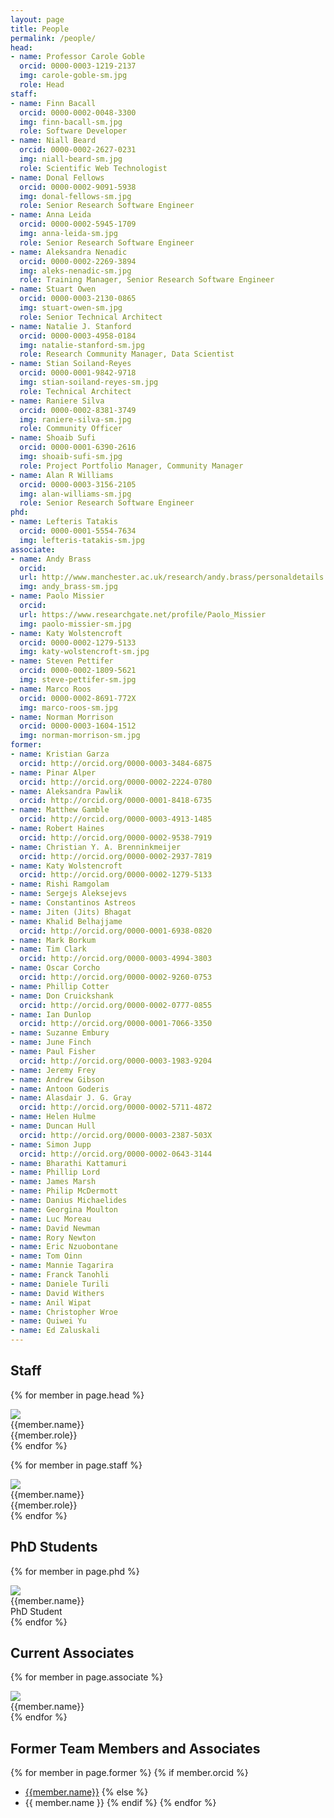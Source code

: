 ```yaml
---
layout: page
title: People
permalink: /people/
head:
- name: Professor Carole Goble
  orcid: 0000-0003-1219-2137
  img: carole-goble-sm.jpg
  role: Head
staff:
- name: Finn Bacall
  orcid: 0000-0002-0048-3300
  img: finn-bacall-sm.jpg
  role: Software Developer
- name: Niall Beard
  orcid: 0000-0002-2627-0231
  img: niall-beard-sm.jpg
  role: Scientific Web Technologist
- name: Donal Fellows
  orcid: 0000-0002-9091-5938
  img: donal-fellows-sm.jpg
  role: Senior Research Software Engineer
- name: Anna Leida
  orcid: 0000-0002-5945-1709
  img: anna-leida-sm.jpg
  role: Senior Research Software Engineer
- name: Aleksandra Nenadic
  orcid: 0000-0002-2269-3894
  img: aleks-nenadic-sm.jpg
  role: Training Manager, Senior Research Software Engineer
- name: Stuart Owen
  orcid: 0000-0003-2130-0865
  img: stuart-owen-sm.jpg
  role: Senior Technical Architect
- name: Natalie J. Stanford
  orcid: 0000-0003-4958-0184
  img: natalie-stanford-sm.jpg
  role: Research Community Manager, Data Scientist
- name: Stian Soiland-Reyes
  orcid: 0000-0001-9842-9718
  img: stian-soiland-reyes-sm.jpg
  role: Technical Architect
- name: Raniere Silva
  orcid: 0000-0002-8381-3749
  img: raniere-silva-sm.jpg
  role: Community Officer
- name: Shoaib Sufi
  orcid: 0000-0001-6390-2616
  img: shoaib-sufi-sm.jpg
  role: Project Portfolio Manager, Community Manager
- name: Alan R Williams
  orcid: 0000-0003-3156-2105
  img: alan-williams-sm.jpg
  role: Senior Research Software Engineer
phd:
- name: Lefteris Tatakis
  orcid: 0000-0001-5554-7634
  img: lefteris-tatakis-sm.jpg
associate:
- name: Andy Brass
  orcid:
  url: http://www.manchester.ac.uk/research/andy.brass/personaldetails
  img: andy_brass-sm.jpg
- name: Paolo Missier
  orcid:
  url: https://www.researchgate.net/profile/Paolo_Missier
  img: paolo-missier-sm.jpg
- name: Katy Wolstencroft
  orcid: 0000-0002-1279-5133
  img: katy-wolstencroft-sm.jpg
- name: Steven Pettifer
  orcid: 0000-0002-1809-5621
  img: steve-pettifer-sm.jpg
- name: Marco Roos
  orcid: 0000-0002-8691-772X
  img: marco-roos-sm.jpg
- name: Norman Morrison
  orcid: 0000-0003-1604-1512
  img: norman-morrison-sm.jpg
former:
- name: Kristian Garza
  orcid: http://orcid.org/0000-0003-3484-6875
- name: Pinar Alper
  orcid: http://orcid.org/0000-0002-2224-0780
- name: Aleksandra Pawlik
  orcid: http://orcid.org/0000-0001-8418-6735
- name: Matthew Gamble
  orcid: http://orcid.org/0000-0003-4913-1485
- name: Robert Haines
  orcid: http://orcid.org/0000-0002-9538-7919
- name: Christian Y. A. Brenninkmeijer
  orcid: http://orcid.org/0000-0002-2937-7819
- name: Katy Wolstencroft
  orcid: http://orcid.org/0000-0002-1279-5133
- name: Rishi Ramgolam
- name: Sergejs Aleksejevs
- name: Constantinos Astreos
- name: Jiten (Jits) Bhagat
- name: Khalid Belhajjame
  orcid: http://orcid.org/0000-0001-6938-0820
- name: Mark Borkum
- name: Tim Clark
  orcid: http://orcid.org/0000-0003-4994-3803
- name: Oscar Corcho
  orcid: http://orcid.org/0000-0002-9260-0753
- name: Phillip Cotter
- name: Don Cruickshank
  orcid: http://orcid.org/0000-0002-0777-0855
- name: Ian Dunlop
  orcid: http://orcid.org/0000-0001-7066-3350
- name: Suzanne Embury
- name: June Finch
- name: Paul Fisher
  orcid: http://orcid.org/0000-0003-1983-9204
- name: Jeremy Frey
- name: Andrew Gibson
- name: Antoon Goderis
- name: Alasdair J. G. Gray
  orcid: http://orcid.org/0000-0002-5711-4872
- name: Helen Hulme
- name: Duncan Hull
  orcid: http://orcid.org/0000-0003-2387-503X
- name: Simon Jupp
  orcid: http://orcid.org/0000-0002-0643-3144
- name: Bharathi Kattamuri
- name: Phillip Lord
- name: James Marsh
- name: Philip McDermott
- name: Danius Michaelides
- name: Georgina Moulton
- name: Luc Moreau
- name: David Newman
- name: Rory Newton
- name: Eric Nzuobontane
- name: Tom Oinn
- name: Mannie Tagarira
- name: Franck Tanohli
- name: Daniele Turili
- name: David Withers
- name: Anil Wipat
- name: Christopher Wroe
- name: Quiwei Yu
- name: Ed Zaluskali
---
```


## Staff

  {% for member in page.head %}
  <div class="profile_box head">
   <a href="http://orcid.org/{{member.orcid}}"><img src="/images/profiles/{{member.img}}" class="profile_picture"></a>
    <div class="name">{{member.name}}</div>
    <div class="role">{{member.role}}</div>
  </div>
  {% endfor %}
  
  {% for member in page.staff %}
  <div class="profile_box">
   <a href="http://orcid.org/{{member.orcid}}"><img src="/images/profiles/{{member.img}}" class="profile_picture"></a>
    <div class="name">{{member.name}}</div>
    <div class="role">{{member.role}}</div>
  </div>
  {% endfor %}

## PhD Students

  {% for member in page.phd %}
  <div class="profile_box">
   <a href="http://orcid.org/{{member.orcid}}"><img src="/images/profiles/{{member.img}}" class="profile_picture"></a>
    <div class="name">{{member.name}}</div>
    <div class="role">PhD Student</div>
  </div>
  {% endfor %}

## Current Associates

  {% for member in page.associate %}
  <div class="grid-item profile_box">
   <a href="{% if member.url %}{{member.url}}{% else %}http://orcid.org/{{member.orcid}}{% endif %}"><img src="/images/profiles/{{member.img}}" class="profile_picture"></a>
   <div class="name">{{member.name}}</div>
  </div>
  {% endfor %}

## Former Team Members and Associates

<div markdown='1' class="former-members">

{% for member in page.former %}
{% if member.orcid %}
- [{{member.name}}]({{member.orcid}})
{% else %}
- {{ member.name }}
{% endif %}
{% endfor %}

</div>
